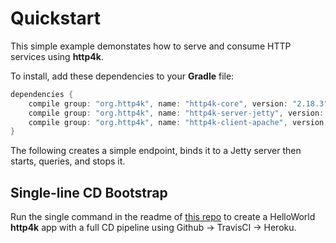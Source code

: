 # Quickstart

This simple example demonstates how to serve and consume HTTP services using **http4k**. 

To install, add these dependencies to your **Gradle** file:
```groovy
dependencies {
    compile group: "org.http4k", name: "http4k-core", version: "2.18.3"
    compile group: "org.http4k", name: "http4k-server-jetty", version: "2.18.3"
    compile group: "org.http4k", name: "http4k-client-apache", version: "2.18.3"
}
```

The following creates a simple endpoint, binds it to a Jetty server then starts, queries, and stops it.

<script src="http://gist-it.appspot.com/https://github.com/http4k/http4k/blob/master/src/docs/quickstart/example.kt"></script>


## Single-line CD Bootstrap
Run the single command in the readme of [this repo](https://github.com/http4k/http4k-bootstrap) to create a HelloWorld **http4k** app with a full CD pipeline using Github -> TravisCI -> Heroku.
